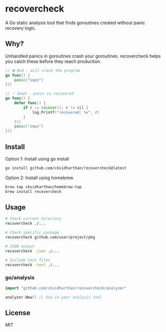 # recovercheck

A Go static analysis tool that finds goroutines created without panic recovery logic.

## Why?

Unhandled panics in goroutines crash your goroutines. recovercheck helps you catch these before they reach production.

```go
// ❌ Bad - will crash the program
go func() {
    panic("oops")
}()

// ✅ Good - panic is recovered
go func() {
    defer func() {
        if r := recover(); r != nil {
            log.Printf("recovered: %v", r)
        }
    }()
    panic("oops")
}()
```

## Install

Option 1: Install using go install
```bash
go install github.com/cksidharthan/recovercheck@latest
```

Option 2: Install using homebrew
```bash
brew tap cksidharthan/homebrew-tap
brew install recovercheck
```

## Usage

```bash
# Check current directory
recovercheck ./...

# Check specific package
recovercheck github.com/user/project/pkg

# JSON output
recovercheck -json ./...

# Include test files
recovercheck -test ./...
```

### go/analysis
```go
import "github.com/cksidharthan/recovercheck/analyzer"

analyzer.New() // Use in your analysis tool
```

## License

MIT
